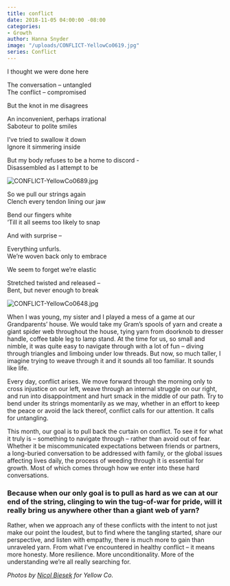 ```yaml
---
title: conflict
date: 2018-11-05 04:00:00 -08:00
categories:
- Growth
author: Hanna Snyder
image: "/uploads/CONFLICT-YellowCo0619.jpg"
series: Conflict
---
```


I thought we were done here

The conversation – untangled  
The conflict – compromised

But the knot in me disagrees

An inconvenient, perhaps irrational  
Saboteur to polite smiles

I’ve tried to swallow it down  
Ignore it simmering inside

But my body refuses to be a home to discord -  
Disassembled as I attempt to be

![CONFLICT-YellowCo0689.jpg](/uploads/CONFLICT-YellowCo0689.jpg)

So we pull our strings again  
Clench every tendon lining our jaw

Bend our fingers white  
‘Till it all seems too likely to snap

And with surprise –

Everything unfurls.  
We’re woven back only to embrace

We seem to forget we’re elastic

Stretched twisted and released –  
Bent, but never enough to break

![CONFLICT-YellowCo0648.jpg](/uploads/CONFLICT-YellowCo0648.jpg)

When I was young, my sister and I played a mess of a game at our Grandparents’ house. We would take my Gram’s spools of yarn and create a giant spider web throughout the house, tying yarn from doorknob to dresser handle, coffee table leg to lamp stand. At the time for us, so small and nimble, it was quite easy to navigate through with a lot of fun – diving through triangles and limboing under low threads. But now, so much taller, I imagine trying to weave through it and it sounds all too familiar. It sounds like life.

Every day, conflict arises. We move forward through the morning only to cross injustice on our left, weave through an internal struggle on our right, and run into disappointment and hurt smack in the middle of our path. Try to bend under its strings momentarily as we may, whether in an effort to keep the peace or avoid the lack thereof, conflict calls for our attention. It calls for untangling.

This month, our goal is to pull back the curtain on conflict. To see it for what it truly is – something to navigate through – rather than avoid out of fear. Whether it be miscommunicated expectations between friends or partners, a long-buried conversation to be addressed with family, or the global issues affecting lives daily, the process of weeding through it is essential for growth. Most of which comes through how we enter into these hard conversations. 

### Because when our only goal is to pull as hard as we can at our end of the string, clinging to win the tug-of-war for pride, will it really bring us anywhere other than a giant web of yarn?

Rather, when we approach any of these conflicts with the intent to not just make our point the loudest, but to find where the tangling started, share our perspective, and listen with empathy, there is much more to gain than unraveled yarn. From what I’ve encountered in healthy conflict – it means more honesty. More resilience. More unconditionality. More of the understanding we’re all really searching for.

_Photos by [Nicol Biesek](https://nicolbiesek.com/) for Yellow Co._
